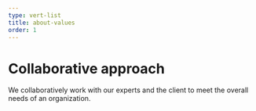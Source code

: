 ```yaml
---
type: vert-list
title: about-values
order: 1
---
```


# Collaborative approach

We collaboratively work with our experts and the client to meet the overall needs of an organization.